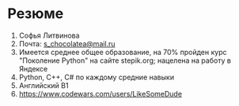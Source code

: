 # Резюме
1. Софья Литвинова
2. Почта: s_chocolatea@mail.ru
3. Имеется среднее общее образование, на 70% пройден курс "Поколение Python" на сайте stepik.org; нацелена на работу в Яндексе
4. Python, C++, C# по каждому средние навыки
5. Английский B1
6. https://www.codewars.com/users/LikeSomeDude
